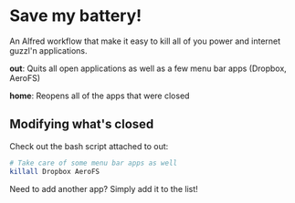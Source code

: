 # Save my battery!

An Alfred workflow that make it easy to kill all of you power and internet guzzl'n applications. 

**out**: Quits all open applications as well as a few menu bar apps (Dropbox, AeroFS)

**home**: Reopens all of the apps that were closed

## Modifying what's closed

Check out the bash script attached to out:

```bash
# Take care of some menu bar apps as well
killall Dropbox AeroFS
```

Need to add another app? Simply add it to the list!